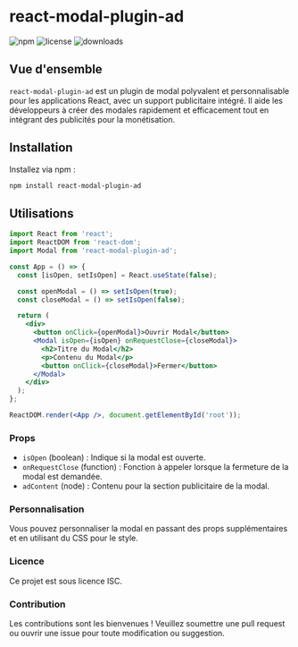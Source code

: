 # react-modal-plugin-ad

![npm](https://img.shields.io/npm/v/react-modal-plugin-ad)
![license](https://img.shields.io/npm/l/react-modal-plugin-ad)
![downloads](https://img.shields.io/npm/dw/react-modal-plugin-ad)

## Vue d'ensemble

`react-modal-plugin-ad` est un plugin de modal polyvalent et personnalisable pour les applications React, avec un support publicitaire intégré. Il aide les développeurs à créer des modales rapidement et efficacement tout en intégrant des publicités pour la monétisation.

## Installation

Installez via npm :

```sh
npm install react-modal-plugin-ad
```
## Utilisations

````jsx
import React from 'react';
import ReactDOM from 'react-dom';
import Modal from 'react-modal-plugin-ad';

const App = () => {
  const [isOpen, setIsOpen] = React.useState(false);

  const openModal = () => setIsOpen(true);
  const closeModal = () => setIsOpen(false);

  return (
    <div>
      <button onClick={openModal}>Ouvrir Modal</button>
      <Modal isOpen={isOpen} onRequestClose={closeModal}>
        <h2>Titre du Modal</h2>
        <p>Contenu du Modal</p>
        <button onClick={closeModal}>Fermer</button>
      </Modal>
    </div>
  );
};

ReactDOM.render(<App />, document.getElementById('root'));

````

### Props

- `isOpen` (boolean) : Indique si la modal est ouverte.
- `onRequestClose` (function) : Fonction à appeler lorsque la fermeture de la modal est demandée.
- `adContent` (node) : Contenu pour la section publicitaire de la modal.

### Personnalisation

Vous pouvez personnaliser la modal en passant des props supplémentaires et en utilisant du CSS pour le style.

### Licence

Ce projet est sous licence ISC.

### Contribution

Les contributions sont les bienvenues ! Veuillez soumettre une pull request ou ouvrir une issue pour toute modification ou suggestion.


